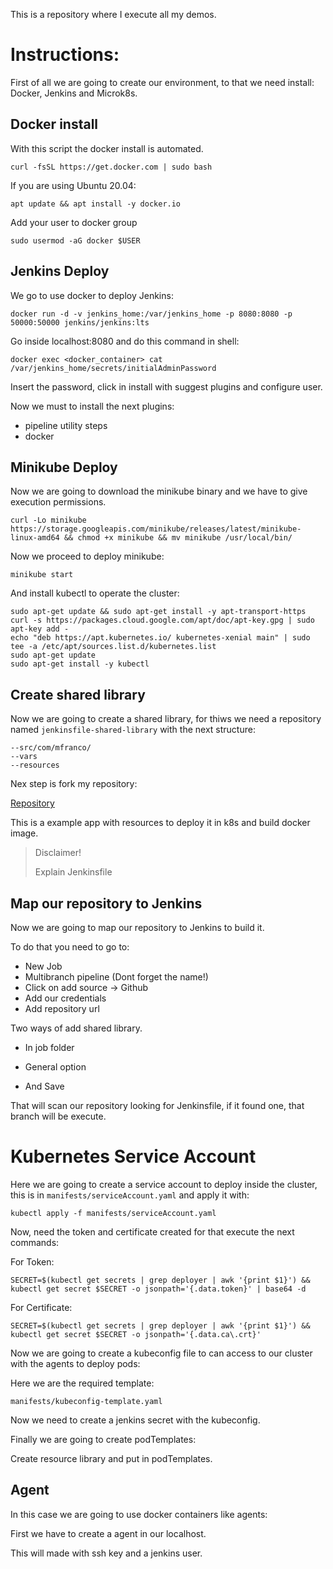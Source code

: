 This is a repository where I execute all my demos.

# Instructions:

First of all we are going to create our environment, to that we need install: Docker, Jenkins and Microk8s.

## Docker install

With this script the docker install is automated.

~~~
curl -fsSL https://get.docker.com | sudo bash
~~~

If you are using Ubuntu 20.04:

~~~
apt update && apt install -y docker.io 
~~~

Add your user to docker group

~~~
sudo usermod -aG docker $USER
~~~

## Jenkins Deploy

We go to use docker to deploy Jenkins:

~~~
docker run -d -v jenkins_home:/var/jenkins_home -p 8080:8080 -p 50000:50000 jenkins/jenkins:lts
~~~

Go inside localhost:8080 and do this command in shell:

~~~
docker exec <docker_container> cat /var/jenkins_home/secrets/initialAdminPassword
~~~

Insert the password, click in install with suggest plugins and configure user.

Now we must to install the next plugins:

- pipeline utility steps
- docker

## Minikube Deploy

Now we are going to download the minikube binary and we have to give execution permissions.

~~~
curl -Lo minikube https://storage.googleapis.com/minikube/releases/latest/minikube-linux-amd64 && chmod +x minikube && mv minikube /usr/local/bin/
~~~

Now we proceed to deploy minikube:

~~~
minikube start
~~~

And install kubectl to operate the cluster:

~~~
sudo apt-get update && sudo apt-get install -y apt-transport-https
curl -s https://packages.cloud.google.com/apt/doc/apt-key.gpg | sudo apt-key add -
echo "deb https://apt.kubernetes.io/ kubernetes-xenial main" | sudo tee -a /etc/apt/sources.list.d/kubernetes.list
sudo apt-get update
sudo apt-get install -y kubectl
~~~

## Create shared library

Now we are going to create a shared library, for thiws we need a repository named `jenkinsfile-shared-library` with the next structure:

~~~
--src/com/mfranco/
--vars
--resources
~~~

Nex step is fork my repository:

[Repository](https://github.com/manu756/demo_repository)

This is a example app with resources to deploy it in k8s and build docker image.

> Disclaimer!
>  
> Explain Jenkinsfile

## Map our repository to Jenkins

Now we are going to map our repository to Jenkins to build it.

To do that you need to go to:

* New Job
* Multibranch pipeline (Dont forget the name!)
* Click on add source -> Github
* Add our credentials
* Add repository url

Two ways of add shared library.

* In job folder
* General option

* And Save

That will scan our repository looking for Jenkinsfile, if it found one, that branch will be execute.

# Kubernetes Service Account

Here we are going to create a service account to deploy inside the cluster, this is in `manifests/serviceAccount.yaml` and apply it with: 

`kubectl apply -f manifests/serviceAccount.yaml`

Now, need the token and certificate created for that execute the next commands:

For Token:


`SECRET=$(kubectl get secrets | grep deployer | awk '{print $1}') && kubectl get secret $SECRET -o jsonpath='{.data.token}' | base64 -d`

For Certificate:

`SECRET=$(kubectl get secrets | grep deployer | awk '{print $1}') && kubectl get secret $SECRET -o jsonpath='{.data.ca\.crt}'`

Now we are going to create a kubeconfig file to can access to our cluster with the agents to deploy pods:

Here we are the required template:

`manifests/kubeconfig-template.yaml`

Now we need to create a jenkins secret with the kubeconfig.

Finally we are going to create podTemplates:

Create resource library and put in podTemplates.

## Agent

In this case we are going to use docker containers like agents:

First we have to create a agent in our localhost.

This will made with ssh key and a jenkins user.
